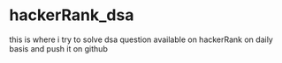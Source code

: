 # hackerRank_dsa
this is where i try to solve dsa question available on hackerRank on daily basis and push it on github

